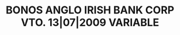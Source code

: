 ---
layout: asset
title: BONOS ANGLO IRISH BANK CORP VTO. 13|07|2009 VARIABLE
isin: XS0260092431
---